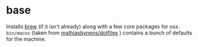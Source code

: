 # base

Installs [brew](https://brew.sh) (if it isn't already) along with a few core
packages for osx. `bin/macos` (taken from
[mathiasbynens/dotfiles](https://github.com/mathiasbynens/dotfiles/blob/master/.macos)
) contains a bunch of defaults for the machine.
